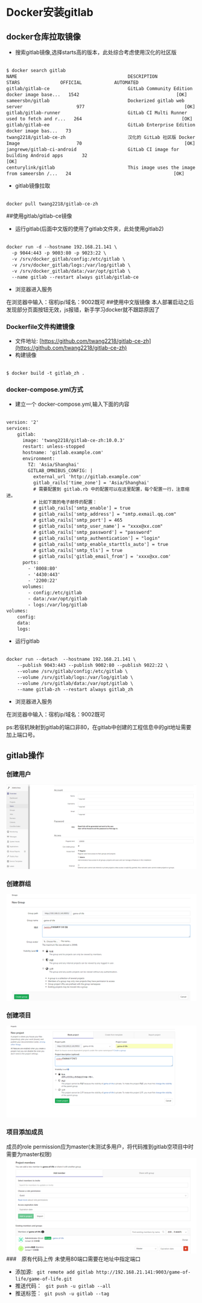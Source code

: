 # Docker安装gitlab #

## docker仓库拉取镜像
* 搜索gitlab镜像,选择starts高的版本，此处综合考虑使用汉化的社区版
<pre><code>
$ docker search gitlab
NAME                                         DESCRIPTION                                     STARS               OFFICIAL            AUTOMATED
gitlab/gitlab-ce                             GitLab Community Edition docker image base...   1542                                    [OK]
sameersbn/gitlab                             Dockerized gitlab web server                    977                                     [OK]
gitlab/gitlab-runner                         GitLab CI Multi Runner used to fetch and r...   264                                     [OK]
gitlab/gitlab-ee                             GitLab Enterprise Edition docker image bas...   73                                      
twang2218/gitlab-ce-zh                       汉化的 GitLab 社区版 Docker Image                     70                                      [OK]
jangrewe/gitlab-ci-android                   GitLab CI image for building Android apps       32                                      [OK]
centurylink/gitlab                           This image uses the image from sameersbn /...   24                                      [OK]
</code></pre>
* gitlab镜像拉取
<pre><code>
docker pull twang2218/gitlab-ce-zh
</code></pre>
##使用gitlab/gitlab-ce镜像
* 运行gitlab(后面中文版的使用了gitlab文件夹，此处使用gitlab2)
<pre><code>
docker run -d --hostname 192.168.21.141 \ 
  -p 9044:443 -p 9003:80 -p 9023:22 \ 
  -v /srv/docker_gitlab/config:/etc/gitlab \ 
  -v /srv/docker_gitlab/logs:/var/log/gitlab \ 
  -v /srv/docker_gitlab/data:/var/opt/gitlab \ 
  --name gitlab --restart always gitlab/gitlab-ce
</code></pre>
* 浏览器进入服务
 
在浏览器中输入：宿机ip/域名：9002既可
##使用中文版镜像
本人部署启动之后发现部分页面按钮无效，js报错，新手学习docker就不跟踪原因了
### Dockerfile文件构建镜像
* 文件地址: [https://github.com/twang2218/gitlab-ce-zh](https://github.com/twang2218/gitlab-ce-zh)
* 构建镜像
<pre><code>
$ docker build -t gitlab_zh . 
</code></pre>

### docker-compose.yml方式
* 建立一个 docker-compose.yml,输入下面的内容
<pre><code>
version: '2'
services:
    gitlab:
      image: 'twang2218/gitlab-ce-zh:10.0.3'
      restart: unless-stopped
      hostname: 'gitlab.example.com'
      environment:
        TZ: 'Asia/Shanghai'
        GITLAB_OMNIBUS_CONFIG: |
          external_url 'http://gitlab.example.com'
          gitlab_rails['time_zone'] = 'Asia/Shanghai'
          # 需要配置到 gitlab.rb 中的配置可以在这里配置，每个配置一行，注意缩进。
          # 比如下面的电子邮件的配置：
          # gitlab_rails['smtp_enable'] = true
          # gitlab_rails['smtp_address'] = "smtp.exmail.qq.com"
          # gitlab_rails['smtp_port'] = 465
          # gitlab_rails['smtp_user_name'] = "xxxx@xx.com"
          # gitlab_rails['smtp_password'] = "password"
          # gitlab_rails['smtp_authentication'] = "login"
          # gitlab_rails['smtp_enable_starttls_auto'] = true
          # gitlab_rails['smtp_tls'] = true
          # gitlab_rails['gitlab_email_from'] = 'xxxx@xx.com'
      ports:
        - '8008:80'
        - '4430:443'
        - '2200:22'
      volumes:
        - config:/etc/gitlab
        - data:/var/opt/gitlab
        - logs:/var/log/gitlab
volumes:
    config:
    data:
    logs:
</code></pre>


* 运行gitlab 
<pre><code>
docker run --detach  --hostname 192.168.21.141 \
	--publish 9043:443 --publish 9002:80 --publish 9022:22 \
	--volume /srv/gitlab/config:/etc/gitlab \
	--volume /srv/gitlab/logs:/var/log/gitlab \
	--volume /srv/gitlab/data:/var/opt/gitlab \
	--name gitlab-zh --restart always gitlab_zh
</code></pre>
* 浏览器进入服务
 
在浏览器中输入：宿机ip/域名：9002既可

ps:若宿机映射到gitlab的端口非80，在gitlab中创建的工程信息中的git地址需要加上端口号。

## gitlab操作
### 创建用户
![](images/docker_jenkins_gitlab/gitlab_user_create.png)
### 创建群组
![](images/docker_jenkins_gitlab/gitlab_group_create.png)
### 创建项目
![](images/docker_jenkins_gitlab/gitlab_project_create.png)
### 项目添加成员
成员的role permission应为master(未测试多用户，将代码推到gitlab空项目中时需要为master权限)
![](images/docker_jenkins_gitlab/gitlab_project_master.png)
###　原有代码上传
未使用80端口需要在地址中指定端口

* 添加源: ` git remote add gitlab http://192.168.21.141:9003/game-of-life/game-of-life.git`
* 推送代码： ` git push -u gitlab --all`
* 推送标签：` git push -u gitlab --tag`



